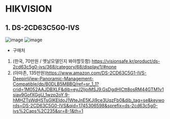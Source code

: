 # HIKVISION

## 1. DS-2CD63C5G0-IVS
![image](https://github.com/user-attachments/assets/02c04303-2a6f-4aec-bd76-fcf8d5f7b639)
![image](https://github.com/user-attachments/assets/6351948a-55dc-4401-b8fe-2ad270cfec33)

- 구매처
1. (한국, 70만원 / 옛날모델인지 봐야할듯함) https://visionsafe.kr/product/ds-2cd63c5g0-ivs/368/category/68/display/1/#none
2. (아마존, 135만원)https://www.amazon.com/DS-2CD63C5G1-IVS-DeepinView-Panoramic-Management-Compatible/dp/B0DLB5MBBQ/ref=sr_1_1?crid=1M052AAJDBXLF&dib=eyJ2IjoiMSJ9.GsDgdHICtt8osRM44GTM1v1siav9GofXGgU_1wzp2oY.9-hMHZTsWdHSTsGIKEIdoJ1WteJnE5KJj9ce3UqzFb0&dib_tag=se&keywords=DS-2CD63C5G0-IVS&qid=1745306598&sprefix=ds-2cd63c5g0-ivs%2Caps%2C235&sr=8-1&th=1

## 

